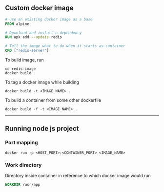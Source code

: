 ## Custom docker image

```dockerfile
# use an existing docker image as a base
FROM alpine

# Download and install a dependency
RUN apk add --update redis

# Tell the image what to do when it starts as container
CMD ["redis-server"]
```

To build image, run
```shell
cd redis-image
docker build .
```

To tag a docker image while building
```shell
docker build -t <IMAGE_NAME> .
```

To build a container from some other dockerfile
```shell
docker build -f -t <IMAGE_NAME> .
```

---
## Running node js project

### Port mapping
```shell
docker run -p <HOST_PORT>:<CONTAINER_PORT> <IMAGE_NAME>
```

### Work directory
Directory inside container in reference to which docker image would run

```dockerfile
WORKDIR /usr/app
```